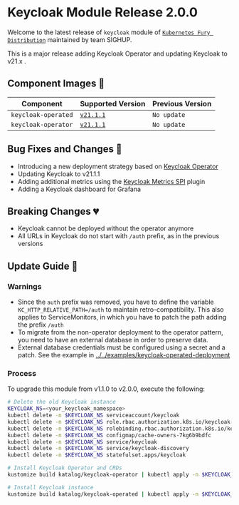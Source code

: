 # Keycloak Module Release 2.0.0

Welcome to the latest release of `keycloak` module of [`Kubernetes Fury Distribution`](https://github.com/sighupio/fury-distribution) maintained by team SIGHUP.

This is a major release adding Keycloak Operator and updating Keycloak to v21.x .

## Component Images 🚢

| Component               | Supported Version                                                                                   | Previous Version |
| ----------------------- | --------------------------------------------------------------------------------------------------- | ---------------- |
| `keycloak-operated`     | [`v21.1.1`](https://github.com/keycloak/keycloak/releases/tag/21.1.1)                               | `No update`      |
| `keycloak-operator`     | [`v21.1.1`](https://github.com/keycloak/keycloak-k8s-resources/releases/tag/21.1.1)                 | `No update`      |

## Bug Fixes and Changes 🐛

- Introducing a new deployment strategy based on [Keycloak Operator](https://www.keycloak.org/guides#operator)
- Updating Keycloak to v21.1.1
- Adding additional metrics using the [Keycloak Metrics SPI](https://github.com/aerogear/keycloak-metrics-spi) plugin
- Adding a Keycloak dashboard for Grafana

## Breaking Changes 💔

- Keycloak cannot be deployed without the operator anymore
- All URLs in Keycloak do not start with `/auth` prefix, as in the previous versions

## Update Guide 🦮

### Warnings

- Since the `auth` prefix was removed, you have to define the variable `KC_HTTP_RELATIVE_PATH=/auth` to maintain retro-compatibility. This also applies to ServiceMonitors, in which you have to patch the path adding the prefix `/auth`
- To migrate from the non-operator deployment to the operator pattern, you need to have an external database in order to preserve data.
- External database credentials must be configured using a secret and a patch. See the example in [../../examples/keycloak-operated-deployment](../../examples/keycloak-operated-deployment)

### Process

To upgrade this module from v1.1.0 to v2.0.0, execute the following:

```bash
# Delete the old Keycloak instance
KEYCLOAK_NS=<your_keycloak_namespace>
kubectl delete -n $KEYCLOAK_NS serviceaccount/keycloak
kubectl delete -n $KEYCLOAK_NS role.rbac.authorization.k8s.io/keycloak-viewer
kubectl delete -n $KEYCLOAK_NS rolebinding.rbac.authorization.k8s.io/keycloak-view
kubectl delete -n $KEYCLOAK_NS configmap/cache-owners-7kg6b9bdfc
kubectl delete -n $KEYCLOAK_NS service/keycloak
kubectl delete -n $KEYCLOAK_NS service/keycloak-discovery
kubectl delete -n $KEYCLOAK_NS statefulset.apps/keycloak

# Install Keycloak Operator and CRDs
kustomize build katalog/keycloak-operator | kubectl apply -n $KEYCLOAK_NS -f - 

# Install Keycloak instance
kustomize build katalog/keycloak-operated | kubectl apply -n $KEYCLOAK_NS -f - 
```